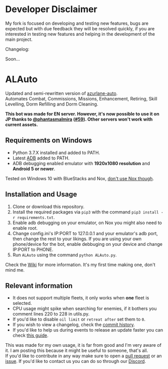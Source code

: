 # Developer Disclaimer
My fork is focused on developing and testing new features, bugs are expected but with due feedback they will be resolved quickly, if you are interested in testing new features and helping in the development of the main project.

Changelog:

Soon...

# ALAuto
Updated and semi-rewritten version of [azurlane-auto](https://github.com/perryhuynh/azurlane-auto).  
Automates Combat, Commissions, Missions, Enhancement, Retiring, Skill Levelling, Dorm Refilling and Dorm Cleaning.

**This bot was made for EN server. However, it's now possible to use it on JP thanks to [@phantasmalmira](https://github.com/phantasmalmira) ([#59](https://github.com/Egoistically/ALAuto/pull/59)). Other servers won't work with current assets.**

## Requirements on Windows
* Python 3.7.X installed and added to PATH.
* Latest [ADB](https://developer.android.com/studio/releases/platform-tools) added to PATH.
* ADB debugging enabled emulator with **1920x1080 resolution** and **Android 5 or newer**.

Tested on Windows 10 with BlueStacks and Nox, [don't use Nox though](https://www.reddit.com/r/noxappplayer/comments/cz2133/segurazo_malware_with_nox_player/).

## Installation and Usage
1. Clone or download this repository.
2. Install the required packages via `pip3` with the command `pip3 install -r requirements.txt`.
3. Enable adb debugging on your emulator, on Nox you might also need to enable root.
4. Change config.ini's IP:PORT to 127.0.0.1 and your emulator's adb port, then change the rest to your likings. If you are using your own phone/device for the bot, enable debbuging on your device and change IP:PORT to PHONE.
5. Run `ALAuto` using the command `python ALAuto.py`.

Check the [Wiki](https://github.com/Egoistically/ALAuto/wiki/Config.ini-and-Modules-explanation) for more information. It's my first time making one, don't mind me.  

## Relevant information
* It does not support multiple fleets, it only works when **one** fleet is selected.
* CPU usage might spike when searching for enemies, if it bothers you comment lines 220 to 228 in utils.py.
* If you'd like to disable `oil limit` or `retreat after` set them to `0`.
* If you wish to view a changelog, check the [commit history](https://github.com/Egoistically/ALAuto/commits/master).
* If you'd like to help us during events to release an update faster you can check [this guide](https://github.com/Egoistically/ALAuto/wiki/Creating-new-assets-for-bot).

This was made for my own usage, it is far from good and I'm very aware of it. I am posting this because it might be useful to someone, that's all.  
If you'd like to contribute in any way make sure to open a [pull request](https://github.com/Egoistically/ALAuto/pulls) or an [issue](https://github.com/Egoistically/ALAuto/issues). If you'd like to contact us you can do so through our [Discord](https://discord.gg/vCFxDen).
